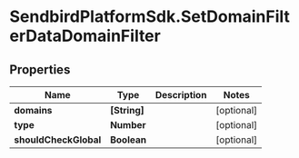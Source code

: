 # SendbirdPlatformSdk.SetDomainFilterDataDomainFilter

## Properties

Name | Type | Description | Notes
------------ | ------------- | ------------- | -------------
**domains** | **[String]** |  | [optional] 
**type** | **Number** |  | [optional] 
**shouldCheckGlobal** | **Boolean** |  | [optional] 



